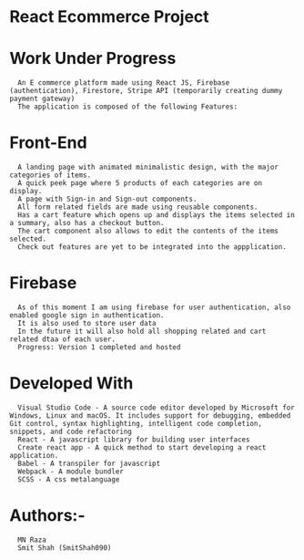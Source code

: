 # React Ecommerce Project



# Work Under Progress
      An E commerce platform made using React JS, Firebase (authentication), Firestore, Stripe API (temporarily creating dummy payment gateway)
      The application is composed of the following Features:


# Front-End
      A landing page with animated minimalistic design, with the major categories of items.
      A quick peek page where 5 products of each categories are on display.
      A page with Sign-in and Sign-out components.
      All form related fields are made using reusable components.
      Has a cart feature which opens up and displays the items selected in a summary, also has a checkout button.
      The cart component also allows to edit the contents of the items selected.
      Check out features are yet to be integrated into the appplication.
      
# Firebase
      As of this moment I am using firebase for user authentication, also enabled google sign in authentication.
      It is also used to store user data
      In the future it will also hold all shopping related and cart related dtaa of each user.
      Progress: Version 1 completed and hosted

# Developed With
      Visual Studio Code - A source code editor developed by Microsoft for Windows, Linux and macOS. It includes support for debugging, embedded Git control, syntax highlighting, intelligent code completion, snippets, and code refactoring
      React - A javascript library for building user interfaces
      Create react app - A quick method to start developing a react application.
      Babel - A transpiler for javascript
      Webpack - A module bundler
      SCSS - A css metalanguage
 # Authors:-
      MN Raza
      Smit Shah (SmitShah090)
      
      

